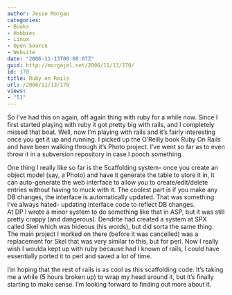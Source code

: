 ```yaml
---
author: Jesse Morgan
categories:
- Books
- Hobbies
- Linux
- Open Source
- Website
date: "2006-11-13T00:08:07Z"
guid: http://morgajel.net/2006/11/13/170/
id: 170
title: Ruby on Rails
url: /2006/11/13/170
views:
- "51"
---
```


So I’ve had this on again, off again thing with ruby for a while now. Since I first started playing with ruby it got pretty big with rails, and I completely missed that boat. Well, now I’m playing with rails and it’s fairly interesting once you get it up and running. I picked up the O’Reilly book Ruby On Rails and have been walking through it’s Photo project. I’ve went so far as to even throw it in a subversion repository in case I pooch something.

One thing I really like so far is the Scaffolding system- once you create an object model (say, a Photo) and have it generate the table to store it in, it can auto-generate the web interface to allow you to create/edit/delete entries without having to muck with it. The coolest part is if you make any DB changes, the interface is automatically updated. That was something I’ve always hated- updating interface code to reflect DB changes.  
At DP I wrote a minor system to do something like that in ASP, but it was still pretty crappy (and dangerous). Dendrite had created a system at SPX called Skel which was hideous (his words), but did sorta the same thing. The main project I worked on there (before it was cancelled) was a replacement for Skel that was very similar to this, but for perl. Now I really wish I woulda kept up with ruby because had I known of rails, I could have essentially ported it to perl and saved a lot of time.

I’m hoping that the rest of rails is as cool as this scaffolding code. It’s taking me a while (5 hours broken up) to wrap my head around it, but it’s finally starting to make sense. I’m looking forward to finding out more about it.